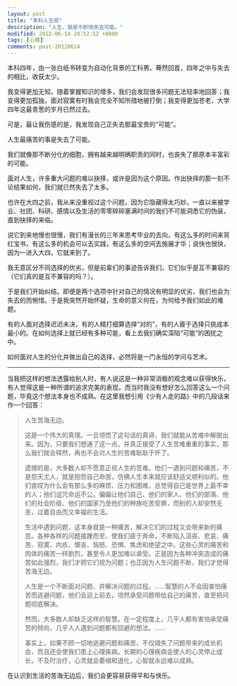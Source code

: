 ```yaml
---
layout: post
title: "本科人生观"
description: "人生，就是不断地失去可能。"
modified: 2012-06-14 20:52:52 +0800
tags: [心情]
comments: post-20120614
---
```


本科四年，由一张白纸书转变为自动化背景的工科男。蓦然回首，四年之中与失去的相比，收获太少。

我变得更加无知，随着掌握知识的增多，我们会发现很多问题无法轻率地回答；我变得更加孤独，面对寂寞有时我会完全不知所措地被打倒；我变得更加苍老，大学四年这最青葱的岁月已然过去。

可是，最让我伤感的是，我发现自己正失去那最宝贵的“可能”。

人生最痛苦的事是失去了可能。

我们就像那不断分化的细胞，拥有越来越明确职责的同时，也丧失了那原本丰富彩的可能。

面对人生，许多重大问题的难以抉择，或许是因为这个原因。作出抉择的那一刻不论结果如何，我们就已然失去了太多。

也许在大四之前，我从来没重视过这个问题，因为它隐藏得太巧妙。一直以来被学业、社团、科研、感情以及生活的零零碎碎塞满时间的我们不可能洞悉它的伪装，直到抉择的来临。

说它到来地慢也很慢，我们有漫长的三年来思考毕业的去向，有这么多的时间来背红宝书，有这么多的机会可以去实践，有这么多的空间去施展才华；说快也很快，因为一进入大四，它就来到了。

我无意区分不同选择的优劣，但是前辈们的事迹告诉我们，它们似乎是互不兼容的（它们真的是互不兼容的吗？）。

于是我们开始纠结。即便是两个选项中针对自己的情况有明显的优劣，我们也会为失去的而惋惜。于是我突然开始怀疑，生命的意义何在，为何给予我们如此的难题。

有的人面对选择迟迟未决，有的人精打细算选择“对的”，有的人疲于选择只挑成本最小的。在如何选择上就已经有多种可能，看上去我们确实深陷“可能”的困扰之中。

如何面对人生的分化并做出自己的选择，必然将是一门永恒的学问与艺术。

---

当我把这样的想法透露给别人时，有人说这是一种非常消极的观念难以获得快乐，有人觉得这是一种所谓的追求完美的表现。而当时我没有想好怎么回答这么一个问题，毕竟这个想法本身也不成熟。在这里我想引用《少有人走的路》中的几段话来作一个回答：

> 人生苦海无边。
>
> 这是一个伟大的真理。一旦领悟了这句话的真谛，我们就能从苦难中解脱出来。因为，只要我们想通了这一点，并真正接受了人生苦难重重的事实，那么我们就会释然，再也不会对人生的苦难耿耿于怀了。
>
> 遗憾的是，大多数人却不愿意正视人生的苦难。他们一遇到问题和痛苦，不是怨天尤人，就是抱怨自己命苦，仿佛人生本来就应该舒适又顺利似的。他们哀叹为什么会有那么多的麻烦、压力和困难，总觉得自己是世界上最不幸的人；他们诅咒命运不公，偏偏让他们自己、他们的家人、他们的部落、他们的社会阶级、他们的国家乃至他们的种族吃苦受罪，而别的人却安然无恙，过着自由而又幸福的生活。
>
> 生活中遇到问题，这本身就是一种痛苦，解决它们的过程又会带来新的痛苦。各种各样的问题接踵而至，使我们疲于奔命，不断陷入沮丧、悲哀、痛苦、寂寞、内疚、懊丧、恼怒、恐惧、焦虑和绝望之中。这些心灵的痛苦和肉体的痛苦一样剧烈，甚至令人更加难以承受。正是因为各种冲突造成的痛苦如此强烈，我们才把它们视为问题；也正因为人生问题不断，我们才觉得苦海无边。
>
> 人生是一个不断面对问题、并解决问题的过程。……智慧的人不会因害怕痛苦而逃避问题，他们会迎上前去，坦然承受问题带给自己的痛苦，直至把问题彻底解决。
>
> 然而，大多数人却缺乏这样的智慧。在一定程度上，几乎人都有害怕承受痛苦的倾向，几乎人人遇到问题都有回避的想法。……
>
> 事实上，如果不顾一切地逃避问题和痛苦，不仅错失了问题带来的成长机会，而且还会使我们患上心理疾病。长期的心理疾病会使人的心灵停止成长，不及时治疗，心灵就会萎缩和退化，心智就永远难以成熟。

在认识到生活的苦海无边后，我们会更容易获得平和与快乐。
